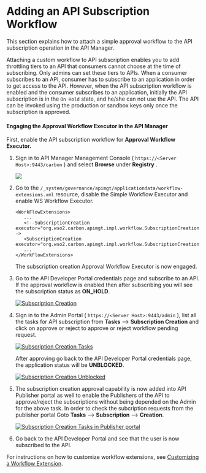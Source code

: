# Adding an API Subscription Workflow

This section explains how to attach a simple approval workflow to the API subscription operation in the API Manager.

Attaching a custom workflow to API subscription enables you to add throttling tiers to an API that consumers cannot choose at the time of subscribing. Only admins can set these tiers to APIs. When a consumer subscribes to an API, consumer has to subscribe to an application in order to get access to the API. However, when the API subscription workflow is enabled and the consumer subscribes to an application, initially the API subscription is in the `On Hold` state, and he/she can not use the API. The API can be invoked using the production or sandbox keys only once the subscription is approved.


#### Engaging the Approval Workflow Executor in the API Manager

First, enable the API subscription workflow for **Approval Workflow Executor.**

1.  Sign in to API Manager Management Console ( `https://<Server Host>:9443/carbon` ) and select **Browse** under **Registry** .

    ![]({{base_path}}/assets/img/learn/navigate-main-resources.png)

2.  Go to the `/_system/governance/apimgt/applicationdata/workflow-extensions.xml` resource, disable the Simple Workflow Executor and enable WS Workflow Executor.

     ``` 
     <WorkFlowExtensions>
        ...
        <!--SubscriptionCreation executor="org.wso2.carbon.apimgt.impl.workflow.SubscriptionCreationSimpleWorkflowExecutor"/-->
        <SubscriptionCreation executor="org.wso2.carbon.apimgt.impl.workflow.SubscriptionCreationApprovalWorkflowExecutor"/>
        ...
     </WorkFlowExtensions>
     ```

     The subscription creation Approval Workflow Executor is now engaged.

3.  Go to the API Developer Portal credentials page and subscribe to an API. If the approval workflow is enabled then after subscribing you will see the subscription status as **ON_HOLD**.

     [![Subscription Creation]({{base_path}}/assets/img/learn/subscription-creation-onhold.png)]({{base_path}}/assets/img/learn/subscription-creation-onhold.png)

4.  Sign in to the Admin Portal ( `https://<Server Host>:9443/admin` ), list all the tasks for API subscription from **Tasks** --> **Subscription Creation** and click on  approve or reject to approve or reject workflow pending request.

    [![Subscription Creation Tasks]({{base_path}}/assets/img/learn/subscription-creation-pending-list.png)]({{base_path}}/assets/img/learn/subscription-creation-pending-list.png)

    After approving go back to the API Developer Portal credentials page, the application status will be **UNBLOCKED**.
     
    [![Subscription Creation Unblocked]({{base_path}}/assets/img/learn/subscription-creation-unblocked.png)]({{base_path}}/assets/img/learn/subscription-creation-unblocked.png)

5. The subscription creation approval capability is now added into API Publisher portal as well to enable the Publishers of the API to approve/reject the subscriptions without being depended on the Admin for the above task. In order to check the subcription requests from the publisher portal Goto **Tasks** --> **Subscription** --> **Creation**.

    [![Subscription Creation Tasks in Publisher portal]({{base_path}}/assets/img/learn/subscription-creation-pending-list-in-publisher-portal.png)]({{base_path}}/assets/img/learn/subscription-creation-pending-list-in-publisher-portal.png)

6. Go back to the API Developer Portal and see that the user is now subscribed to the API.

For instructions on how to customize workflow extensions, see [Customizing a Workflow Extension]({{base_path}}/reference/customize-product/extending-api-manager/extending-workflows/customizing-a-workflow-extension/).

